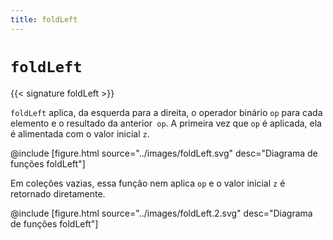 ```yaml
---
title: foldLeft
---
```


# `foldLeft`

{{< signature foldLeft >}}

`foldLeft` aplica, da esquerda para a direita, o operador binário `op` para cada elemento e o resultado da anterior` op`.
A primeira vez que `op` é aplicada, ela é alimentada com o valor inicial `z`.

@include [figure.html source="../images/foldLeft.svg" desc="Diagrama de funções foldLeft"]

Em coleções vazias, essa função nem aplica `op` e o valor inicial `z` é retornado diretamente.

@include [figure.html source="../images/foldLeft.2.svg" desc="Diagrama de funções foldLeft"]


